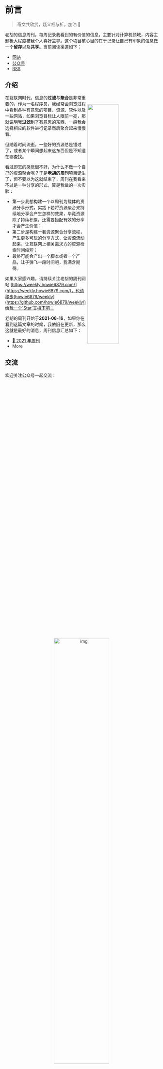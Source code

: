 # 前言

> 奇文共欣赏，疑义相与析。加油 🎉

老胡的信息周刊，每周记录我看到的有价值的信息，主要针对计算机领域，内容主题极大程度被我个人喜好主导。这个项目核心目的在于记录让自己有印象的信息做一个**留存**以及**共享**。当前阅读渠道如下：

- [网站](https://weekly.howie6879.com/)
- [公众号](https://img.turingark.com/uPic/qrcode_for_gh_3f02ace79dfb_258.jpg)
- [RSS](https://weekly.howie6879.com/feed_rss_created.xml)

## 介绍 <img src="https://cdn.jsdelivr.net/gh/howie6879/oss/uPic/weekly.png" width=45% align=right hspace="5" vspace="5" style="margin-top:80px"/>

在互联网时代，信息的**过滤**与**聚合**是非常重要的，作为一名程序员，我经常会浏览过程中看到各种有意思的项目、资源、软件以及一些网站，如果浏览目标让人眼前一亮，那就说明我**过滤**到了有意思的东西，一般我会选择相应的软件进行记录然后聚合起来慢慢看。

但随着时间流逝，一些好的资源总是错过了，或者某个瞬间想起来这东西但是不知道在哪查找。

看过即忘的感觉很不好，为什么不做一个自己的资源聚合呢？于是**老胡的周刊**项目诞生了，但不要以为这就结束了，周刊在我看来不过是一种分享的形式，算是我做的一次实验：

- 第一步我想构建一个以周刊为载体的资源分享形式，实践下若将资源聚合来持续地分享会产生怎样的效果，毕竟资源除了持续积累，还需要搭配有效的分享才会产生价值；
- 第二步是构建一套资源聚合分享流程，产生更多可玩的分享方式，让资源流动起来，让互联网上相关需求方的资源检索时间缩短；
- 最终可能会产出一个脚本或者一个产品，让子弹飞一段时间吧，我满含期待。

如果大家感兴趣，请持续关注老胡的周刊网站 [https://weekly.howie6879.com/](https://weekly.howie6879.com/)，也请移步[howie6879/weekly](https://github.com/howie6879/weekly/)给我一个`Star`支持下吧：

老胡的周刊开始于**2021-08-16**，如果你在看到这篇文章的时候，我依旧在更新，那么这就是最好的消息，周刊信息汇总如下：

- [👀 2021 年周刊](https://weekly.howie6879.com/2021/08-16~08-20.%E6%88%91%E7%9A%84%E5%91%A8%E5%88%8A%EF%BC%88%E7%AC%AC001%E6%9C%9F%EF%BC%89.html)
- More

## 交流

欢迎关注公众号一起交流：

<div align=center><img src="https://raw.githubusercontent.com/howie6879/oss/master/images/wechat_howie.png"  width="60%" alt="img" /></div

如果你有不错的资源希望分享给我，欢迎以[Issue自荐](https://github.com/howie6879/weekly/issues/1)形式和我沟通。

# 08-16~08-20.老胡的周刊（第001期）

> [老胡的信息周刊](https://weekly.howie6879.com/)，记录这周我看到的有价值的信息，主要针对计算机领域，内容主题极大程度被我个人喜好主导。这个项目核心目的在于记录让自己有印象的信息做一个**留存**以及**共享**。

## 🎯 项目

### [image-to-latex](https://github.com/kingyiusuen/image-to-latex)

可以将数学公式截图然后自动解析成`LaTex`输出，于我个人而言非常有用。

类似的项目还有[LaTeX-OCR](https://github.com/lukas-blecher/LaTeX-OCR)，直接基于`PyQT`提供`GUI`。

![1VsyuQ](https://img.turingark.com/uPic/1VsyuQ.gif)

### [Realtime-Voice-Clone-Chinese](https://github.com/babysor/Realtime-Voice-Clone-Chinese)

AI拟声: 克隆您的声音并生成任意语音内容。

### [DataEase](https://github.com/dataease/dataease)

DataEase 是开源的数据可视化分析工具，帮助用户快速分析数据并洞察业务趋势，从而实现业务的改进与优化；且支持丰富的数据源连接，能够通过拖拉拽方式快速制作图表，并可以方便的与他人分享。

### [DF-Handling-With-Python](https://github.com/prajwollamichhane11/PDF-Handling-With-Python)

最近刚开源的一款PDF编辑工具[基于Python]（这种类型的库比较少见），你可以对PDF：

- 提取文本
- 提取图片
- 提取表格
- 提取链接
- 对PDF进行相关编辑操作

## 🤖 软件

### [Joplin](https://github.com/laurent22/joplin)

我推崇的一个跨平台笔记软件，更新迭代快速，插件生态也还不错，各大平台都有支持，对于数据存储，你可以：

- 自建服务端
- 第三方如坚果云等
- 也可以基于云商，如腾讯云的`COS`

> 这篇文章也是使用Joplin写的

### [Wechatsync](https://github.com/wechatsync/Wechatsync)

一键同步文章到多个内容平台，支持今日头条、WordPress、知乎、简书、掘金、CSDN、typecho各大平台，一次发布，多平台同步发布，解放个人生产力。

### [DrakeTyporaTheme](https://github.com/liangjingkanji/DrakeTyporaTheme)

提供多种精美的`Typora`主题，效果都还不错，喜欢`Typora`的朋友可以试用：

![7kvkAI](https://img.turingark.com/uPic/7kvkAI.jpg)

## 👀 资料

### [Kubernetes 加固手册](https://github.com/rootsongjc/kubernetes-hardening-guidance)

Kubernetes Hardening Guidance（查看英文原版 PDF） 是由美国国家安全局（NSA）于 2021 年 8 月发布的，其中文版《Kubernetes 加固指南》由 Jimmy Song 翻译。

### [IoT-Technical-Guide](https://github.com/IoT-Technology/IOT-Technical-Guide)

从零搭建高性能物联网平台及物联网解决方案和Thingsboard源码分析。

### [AI_Tutorial](https://github.com/cbamls/AI_Tutorial)

精华机器学习，NLP，图像识别， 深度学习等人工智能领域学习资料，搜索，推荐，广告系统架构及算法技术资料整理。

### [algorithm-note](https://github.com/Dairongpeng/algorithm-note)

左神算法课笔记记录，作者增加了总结性的内容；可以让人随时查阅，基于`java`。

### [Introduction-to-Golang](https://github.com/0voice/Introduction-to-Golang)

golang资料补给包（满血战斗），包含文章，书籍，作者论文，理论分析，开源框架，云原生，大佬视频，大厂实战分享ppt。

## 🕸 网站

### [阿里藏经阁](https://developer.aliyun.com/ebook?spm=a2c6h.14210656.J_6722153750.1&share_source=wechat)

来自阿里体系的各种技术资料，全部免费，个人非常推荐。

![aliyun_dev](https://img.turingark.com/uPic/5s2dAQ.png)

### [Ben Eater](https://eater.net/)

博主是个极客，网站里面放了各种教程，比如第一个就是教你怎么用面包板搭建一个八位的`CPU`。

![Xnip2021-08-20_11-59-19](https://img.turingark.com/uPic/Xnip2021-08-20_11-59-19.jpg)

### [IconPark](https://iconpark.oceanengine.com/home)

字节开源的一款图标库。

### [w2solo](https://w2solo.com/)

独立开发者社区，网站上很多独立开发者分享自己的心路历程和一些想法&产品。

## ✍️ 说明

周刊相关信息：

- Github 地址：[howie6879/weekly/](https://github.com/howie6879/weekly/)，觉得不错麻烦给我一个**Star**，谢谢 ❤️
- 浏览地址：[weekly.howie6879.com](https://weekly.howie6879.com) | [今日推荐](https://weekly.howie6879.com/recommend/index.html)|[MacOS 软件推荐](https://weekly.howie6879.com/soft/mac.html)

🙌如果你阅读到这里，说明我们对信息的认可区域是有一定交集的，可以说我们是**同道中人**，所以如果你有自认为不错的信息获取渠道，欢迎**留言**或者**私聊**我，谢谢。

# 08-23~08-27.老胡的周刊（第002期）

> [老胡的信息周刊](https://weekly.howie6879.com/)，记录这周我看到的有价值的信息，主要针对计算机领域，内容主题极大程度被我个人喜好主导。这个项目核心目的在于记录让自己有印象的信息做一个**留存**以及**共享**。

## 🎯 项目

> 本周主要是Awesome系列

### [awesome-productivity-cn](https://github.com/eastlakeside/awesome-productivity-cn)

这是一份开放的由中文社区共建的绝妙系列精选资源清单，专注于提升个人生产力的知识方法和工具。此项目从书籍、网站、工具、笔记、任务管理等角度推荐怎么提升个人生产力。

### [ALL-about-RSS](https://github.com/AboutRSS/ALL-about-RSS#-feed-resourcesprovidersrecommendations)

如果你还在使用`RSS`，可以看看这个非常全面的`RSS`开源资料清单，其涵盖：

- 教程
- 软件
- 工具&服务
- 社区
- ......

你过你有空余的服务器，可以考虑搭建[Awesome-TTRSS](https://github.com/HenryQW/Awesome-TTRSS/blob/main/docker-compose.yml)作为你的`WEB`端`RSS`阅读器，然后用[RSSHub](https://docs.rsshub.app/)解决订阅源的问题：

- [TTRSS](https://tt-rss.org/)：可自己架设的RSS聚合阅读工具
- RSSHub 是一个开源、简单易用、易于扩展的 RSS 生成器，可以给任何奇奇怪怪的内容生成 RSS 订阅源

![JhAbRv](https://img.turingark.com/uPic/JhAbRv.jpg)

### [awesome-wechat-weapp](https://github.com/justjavac/awesome-wechat-weapp)

最近在开发一款微信小程序，第一次上手，发现还是很有意思的。这个项目收集了小程序开发的方方面面，如：工具、插件、组件、Demo等。

基本上只要找一个开源的小程序，找一个示例跟着写，哪怕你没基础，也能很快开发一款自己的小程序出来，推荐。

### [Awesome Mac](https://github.com/jaywcjlove/awesome-mac/blob/master/README-zh.md)

我日常开发环境以`Mac`为主，这个项目从开发者角度出发，收集了各方各面的软件，上来看看，可能一些收费的软件在这里能找到开源的解决方案。

## 🤖 软件

### [AidLearning-FrameWork](https://github.com/aidlearning/AidLearning-FrameWork)

这是一款开源的安卓端软件，其核心功能就是**将你的手机打造成Linux**，经过两年的发展，目前这款`app`已经做到开箱即用，支持如下功能：

- SSH连接操作
- Jupyter支持
- Code Server（Web版VS Code） 支持
- 文件管理支持
- 自带Python：写点常用脚本不在话下
- 上手深度学习
- 等等

这项目还是挺有意思，大家可以挖掘一下，把手机的性能榨干，在电脑上可以通过网页操作：

![PCypgC01](https://img.turingark.com/uPic/PCypgC01.png)

### [gushi_namer](https://github.com/holynova/gushi_namer)

古诗文起名: 利用诗经、楚辞等给小朋友起名字。推荐给即将当父母的朋友，我当时给我家宝宝取名字真是绞尽脑汁，一看到这项目就必须支持了哈哈。

![Z8BAP0](https://img.turingark.com/uPic/Z8BAP0.png)

从结果看，名字的生成方式可以考虑引入机器学习，可能效果会更好

## 👀 资料

### [MLOps-Basics](https://github.com/graviraja/MLOps-Basics)

这个项目对于机器学习领域的工程师来说算是比较全面的最佳实践，作者通过10篇[博文](hhttps://www.ravirajag.dev/)，详细介绍了数据获取、分析、建模、上线、监控一整条链路，非常值得借鉴。

我之前就在团队调研过一站式机器学习云开发平台，可以再考虑加上`Ops`相关组件，这对团队的开发效率提升是非常大的。

### [influential-cs-books](https://github.com/cs-books/influential-cs-books)

该项目整理了计算机领域最具有影响力的编程&计算机科学书籍，书单的来源是`stackoverflow`上一个名为[What is the single most influential book every programmer should read?](https://stackoverflow.com/questions/1711/what-is-the-single-most-influential-book-every-programmer-should-read) 的回答。


## 🕸 网站

### [unDraw](https://undraw.co/illustrations)

你可以在这个网站根据需求搜索目标插图，然后自行配色，最终形成自己的插图。关键点是免费下载、开放版权。

如果你写文章或者PPT需要插图，这是个好去处，这篇推送的首图就是用这个网站生成的。

![uz5BVL](https://img.turingark.com/uPic/uz5BVL.png)

### [Connected Papers](https://www.connectedpapers.com/)

`Connected Papers`是一个旨在帮助科研工作者搜索文献的全新工具，除了搜索目标论文外，它还可以在线进行分析文献的引文信息并以图网络的形式展现出来：

![Xnip2021-08-26_21-10-49](https://img.turingark.com/uPic/Xnip2021-08-26_21-10-49.jpg)
是不是很清晰，详细列出了从该论文引用的起始时间到结束时间线的论文。

## ✍️ 说明

周刊相关信息：

- Github 地址：[howie6879/weekly/](https://github.com/howie6879/weekly/)，觉得不错麻烦给我一个**Star**，谢谢 ❤️
- 浏览地址：[weekly.howie6879.com](https://weekly.howie6879.com) | [今日推荐](https://weekly.howie6879.com/recommend/index.html)|[MacOS 软件推荐](https://weekly.howie6879.com/soft/mac.html)

🙌如果你阅读到这里，说明我们对信息的认可区域是有一定交集的，可以说我们是**同道中人**，所以如果你有自认为不错的信息获取渠道，欢迎**留言**或者**私聊**我，谢谢。

# 08-30~09-03.老胡的周刊（第003期）

> [老胡的信息周刊](https://weekly.howie6879.com/)，记录这周我看到的有价值的信息，主要针对计算机领域，内容主题极大程度被我个人喜好主导。这个项目核心目的在于记录让自己有印象的信息做一个**留存**以及**共享**。

## 🎯 项目

### [whoogle-search](https://github.com/benbusby/whoogle-search)

这个项目是这周我看到项目中最喜欢的，它是一个元搜索引擎，简单来说**元搜索引擎**就是汇总第三方搜索引擎结果的一个搜索引擎（这里主要使用的是谷歌），它具有以下特点：

- 自部署
- 去广告
- 去追踪
- 自定义

如果你有自己的服务器，可以尝试一下，我自己用了几天，非常喜欢上面的特性，感觉特别棒，已经升级成我的默认搜索引擎了：

![Whoogle](https://img.turingark.com/uPic/mUGf6O.png)

### [bigdata_analyse](https://github.com/TurboWay/bigdata_analyse)

作者提供了全面的大数据实践教程，每个项目都包含一个友好的说明文档，用来阐述和展示整个开发流程，同时也会提供相关的数据集，以供下载练习。

项目列表如下：

![bigdata_analyse](https://img.turingark.com/uPic/klC8AA.png)

## 🤖 软件

### [Vieb](https://vieb.dev/)

开源免费的全平台（PC）`Vim`风格电子浏览器：

![Vieb](https://img.turingark.com/uPic/BqyWaK.png)

## 👀 资料

### [Getting-Things-Done-with-Pytorch](https://github.com/curiousily/Getting-Things-Done-with-Pytorch)

基于`Jupyter`的`PyTorch`教程，主要是使用机器学习&深度学习解决实际问题，包含如下方向：

- NLP
- CV
- Time Series

目录概览：

![Pytorch](https://img.turingark.com/uPic/kSUA40.png)

## 🕸 网站

### [Qwerty Learner](https://qwerty.kaiyi.cool/gallery)

这也是一个开源项目，作者将英语单词的记忆与英语键盘输入的肌肉记忆的锻炼相结合，可以在背诵单词的同时巩固肌肉记忆。

网站提供了常用的 CET-4 、CET-6 、GMAT 、GRE 、IELTS 、SAT 、TOEFL 、考研英语、专业四级英语、专业八级英语，也有程序员常见英语单词以及多种编程语言 API 等词库。 

目前有两种方式使用这个项目：

- 网站：推荐
- VS Code插件

![Qwerty](https://img.turingark.com/uPic/tHD4ez.png)

## ✍️ 说明

周刊相关信息：

- Github 地址：[howie6879/weekly/](https://github.com/howie6879/weekly/)，觉得不错麻烦给我一个**Star**，谢谢 ❤️
- 浏览地址：[weekly.howie6879.com](https://weekly.howie6879.com) | [今日推荐](https://weekly.howie6879.com/recommend/index.html)|[MacOS 软件推荐](https://weekly.howie6879.com/soft/mac.html)

🙌如果你阅读到这里，说明我们对信息的认可区域是有一定交集的，可以说我们是**同道中人**，所以如果你有自认为不错的信息获取渠道，欢迎**留言**或者**私聊**我，谢谢。

# 09-06~09-10.老胡的周刊（第004期）

> [老胡的信息周刊](https://weekly.howie6879.com/)，记录这周我看到的有价值的信息，主要针对计算机领域，内容主题极大程度被我个人喜好主导。这个项目核心目的在于记录让自己有印象的信息做一个**留存**以及**共享**。

## 🎯 项目

### [aliyundrive-webdav](https://github.com/messense/aliyundrive-webdav)

阿里云盘 WebDAV 服务，主要使用场景为配合支持 WebDAV 协议的客户端 App 如 Infuse 等实现在电视上直接观看云盘视频内容。

如果你的阿里云盘不少视频，每次播放没必要下载下来，用这个构建一个基于阿里云盘的 WebDAV 服务，然后就可以通过 WebDAV 协议在相关视频软件上播放，我这里就利用 Infuse 连接上了，可以直接看阿里云的相关视频：

![Infuse](https://img.turingark.com/uPic/Fbred5.png)

### [500lines](https://github.com/aosabook/500lines)

如果工作中用`Python`比较多的朋友，应该会听过[500lines](https://github.com/aosabook/500lines)项目，它是**aosabook**项目（下面网站部分有介绍）的第四本书。

这个项目由 18 个独立的章节组成，每个章节都是由该领域的大牛完成，每个章节都试图用 500 行或者更少的代码，让大家了解一个功能或需求的简单实现，比如有：

- 持续集成系统
- 分布式系统
- 异步爬虫
- 等等

如果想阅读中文，见[500LineorLess_CN](https://github.com/HT524/500LineorLess_CN)项目，但是还没有完全翻译完毕。

## 🤖 软件

### [中文 DOS 游戏](https://github.com/rwv/chinese-dos-games)

中文 DOS 游戏合集，目前共有 1898 款游戏，用户可以直接在作者提供的[网页](https://dos.zczc.cz/)上玩这些游戏，想找点小时候玩游戏感觉的话，可以试试看：

![DOS](https://img.turingark.com/uPic/DOS.png)

## 👀 资料

### [阮一峰-clang-tutorial](https://github.com/wangdoc/clang-tutorial)

阮一峰老师的技术文写得浅显易懂，这周他完成了c语言教程，有兴趣的看看：

![c](https://img.turingark.com/uPic/4uYTRJ.png)

### [The Machine & Deep Learning Compendium](https://book.mlcompendium.com/full-stack-and-ops#kubernetes)

作者花四年时间整理的文集《The Machine & Deep Learning Compendium》。主要内容是机器学习&深度学习纲要，共500个主题，覆盖机器学习算法、统计、特征选择、工程技术、深度学习、NLP、时间序列等分类。

![ML](https://img.turingark.com/uPic/R26HG2.png)



## 🕸 网站

### [aosabook](http://aosabook.org/en/index.html)

网站全名👉`Architecture of Open Source Applications`，当前已经诞生了四本优秀的书籍，章节内容汇集了当今优秀开源软件的架构，如：

- ZeroMQ
- Chrome
- Nginx
- 等等

上面**项目**栏目介绍的`500lines`项目就是`aosabook`系列第四本书的源码。

### [网道](https://wangdoc.com/)

前面资料部分有介绍阮一峰老师的c语言教程，其实那个教程属于这个网道项目的一部分，这个项目的目标是，提供高质量的、拥有自主版权的、可以自由使用的中文软件文档。

目前提供了不少教程，对于初学者是非常友好的：

![网道](https://img.turingark.com/uPic/PP2xqR.png)


### [tReader](https://tiansh.github.io/reader/#!/read/1)

如果你喜欢用txt看一些小说，其实没必要非要用软件，这是一个在线网站，PC和手机端都可以使用：

![tReader](https://img.turingark.com/uPic/PMMlRM.jpg)
基本功能如下：

- 手机端适配，阅读效果优秀
- 点左上角的添加按钮可以添加文件
- 文件可以从本机、iCloud 或者 OneDrive、MEGA 之类的地方选择
- 如果文件打开乱码，请考虑使用 UTF-8 保存文件
- 文件列表，左滑、右键或按Delete可以显示删除按钮
- 书签
- 搜索
- 目录等

## ✍️ 说明

周刊相关信息：

- Github 地址：[howie6879/weekly/](https://github.com/howie6879/weekly/)，觉得不错麻烦给我一个**Star**，谢谢 ❤️
- 浏览地址：[weekly.howie6879.com](https://weekly.howie6879.com) | [今日推荐](https://weekly.howie6879.com/recommend/index.html)|[MacOS 软件推荐](https://weekly.howie6879.com/soft/mac.html)

🙌如果你阅读到这里，说明我们对信息的认可区域是有一定交集的，可以说我们是**同道中人**，所以如果你有自认为不错的信息获取渠道，欢迎**留言**或者**私聊**我，谢谢。

# 09-12~09-17.老胡的周刊（第005期）

> [老胡的信息周刊](https://weekly.howie6879.com/)，记录这周我看到的有价值的信息，主要针对计算机领域，内容主题极大程度被我个人喜好主导。这个项目核心目的在于记录让自己有印象的信息做一个**留存**以及**共享**。

## 🎯 项目

### [filebrowser](https://github.com/filebrowser/filebrowser)

这是一个web文件管理项目，它可以用来上传、删除、分享、预览、重命名和编辑文件，支持多用户。

除了直接自己在服务部署作为私人网盘用，现在很多开源平台中文件管理这块都直接引入`filebrowser`作为中间件使用。

![filebrowser](https://img.turingark.com/uPic/50716739-ebd26700-107a-11e9-9817-14230c53efd2.gif)

### [jina](https://github.com/jina-ai/jina)

![jina](https://img.turingark.com/uPic/9MHbAU.png)

云原生神经搜索框架，可以为任何数据格式构建相应的搜索引擎，例如文本、图像、视频、音频。

相比Elasticsearch主要针对文本搜索，Jina目标是找到在多模态时代下的搜索范式和最佳实践。

### [weiboSpider](https://github.com/dataabc/weiboSpider)

新浪微博爬虫，用python爬取新浪微博数据，基本上用户关注的信息都能爬取，项目持续维护中。


## 🤖 软件

### [scrcpy](https://github.com/Genymobile/scrcpy)

在`GNU/Linux, Windows 和 macOS`上显示并控制通过 USB (或 TCP/IP) 连接的安卓设备，不需要任何 root 权限。

它专注于：

- 轻量 (原生，仅显示设备屏幕)
- 性能 (30~60fps)
- 质量 (分辨率可达 1920×1080 或更高)
- 低延迟 (35~70ms)
- 快速启动 (最快 1 秒内即可显示第一帧)
- 无侵入性 (不会在设备上遗留任何程序)


## 👀 资料

### [design-patterns-for-humans-cn](https://github.com/guanguans/design-patterns-for-humans-cn)

一份超全的设计模式指南，共包含 23 种设计模式的讲解，是开源项目[design-patterns-for-humans](https://github.com/kamranahmedse/design-patterns-for-humans)的中文版。

### [programming-math-science](https://github.com/bobeff/programming-math-science) 

国外一位开发者近期在 GitHub 上开源的资料仓库：《编程、数学、科学》，里面收录了编程、数学、科学领域相关的工具、书籍、网站等内容，涵盖算法、命令行工具、数据库、设计模式、GUI 编程、操作系统、文本编辑器等分支。

### [ML-For-Beginners](https://github.com/microsoft/ML-For-Beginners)

微软设计的机器学习课程，完全面向新手：

- 时间：12周
- 课程：25课
- 实验：50个


## 🕸 网站

### [阿里云知行动手实验室](https://start.aliyun.com/)

这个网站解决了学习过程中环境搭建的痛点，特别是在云原生这块，搭建还是挺麻烦的，阿里云知行动手实验室完美地解决了这个问题。

网站集文档、terminal、编辑器三个窗口为一体，动动鼠标在浏览器中学习最新云原生开源技术。

我选了一个`k8s`教程尝试了下，嗯，挺香的：

![start-ali](https://img.turingark.com/uPic/LIfQqw.png)

### [一证通查](https://getsimnum.caict.ac.cn/#/)

自己名下有几张电话卡？到底有没有被别人冒用？工业和信息化部9月14日正式开通全国移动电话卡“一证通查”便民服务，用户凭居民身份证就可可查询个人名下登记电话卡数量。

![phone_query](https://img.turingark.com/uPic/phone_query.png)

## ✍️ 说明

周刊相关信息：

- Github 地址：[howie6879/weekly/](https://github.com/howie6879/weekly/)，觉得不错麻烦给我一个**Star**，谢谢 ❤️
- 浏览地址：[weekly.howie6879.com](https://weekly.howie6879.com) | [今日推荐](https://weekly.howie6879.com/recommend/index.html)|[MacOS 软件推荐](https://weekly.howie6879.com/soft/mac.html)

🙌如果你阅读到这里，说明我们对信息的认可区域是有一定交集的，可以说我们是**同道中人**，所以如果你有自认为不错的信息获取渠道，欢迎**留言**或者**私聊**我，谢谢。

# 09-19~09-24.老胡的周刊（第006期）

> [老胡的信息周刊](https://weekly.howie6879.com/)，记录这周我看到的有价值的信息，主要针对计算机领域，内容主题极大程度被我个人喜好主导。这个项目核心目的在于记录让自己有印象的信息做一个**留存**以及**共享**。

## 🎯 项目

### [Feeddd](https://github.com/feeddd/feeds)

![Feeddd](https://img.turingark.com/uPic/5a9np8.jpg)

一个新的免费的公众号 RSS，之前也介绍过一个公众号RSS，不过因为大家都知道的原因没有活下来，但这个东西是春风吹又生的东西，所以最近Feeddd诞生了，大家就且用且珍惜吧。

### [wechat-export](https://github.com/luin/wechat-export)

将微信聊天记录导出为HTML文件：

![wechat-export](https://img.turingark.com/uPic/eIhKUP.jpg)

## 🤖 软件

### [哔哩](https://github.com/Richasy/Bili.Uwp)

一款 `哔哩哔哩`的第三方应用，使用 UWP 框架开发，是原生的 Windows 应用，支持 Windows 10/11 系统。主打设计和易用性，广受用户好评。

![bili](https://img.turingark.com/uPic/lnDWzU.jpg)

### [全是漫画](https://github.com/hongchacha/cartoon)

全是漫画App，是替代网页浏览器，专门阅读漫画的工具，无需注册完全免费，基本上覆盖了所有的漫画网站。

![comic](https://img.turingark.com/uPic/FXXmY5.jpg)

## 👀 资料

### [secguide](https://github.com/Tencent/secguide)

面向开发人员梳理的代码安全指南，规范索引如下：

- C/C++安全指南
- JavaScript安全指南
- Node安全指南
- Go安全指南
- Java安全指南
- Python安全指南

### [papers-we-love](https://github.com/papers-we-love/papers-we-love)

项目收集了计算机科学领域值得一读的论文：

![papers-we-love](https://img.turingark.com/uPic/FiYqA1.png)

还有一个开发者列出了他喜欢的论文，具体见：[my-favorite-papers](https://ordep.dev/posts/my-favorite-papers)，其中包括了LSM Tree， Kafka， Zookeeper，数字签名，等一些很经典的分布式领域的论文。

### [react-illustration-series](https://github.com/7kms/react-illustration-series)

图解react->基于react@17.0.2源码, 用大量配图的方式, 致力于将react原理表述清楚。

## 🕸 网站

### [latexlive](https://www.latexlive.com/)

免费的latex公式图片识别网站，没有限制、无广告、免费，有图片公式识别需求的朋友可以使用试试：

![latexlive](https://img.turingark.com/uPic/Xnip2021-09-24_14-06-11.jpg)

## ✍️ 说明

周刊相关信息：

- Github 地址：[howie6879/weekly/](https://github.com/howie6879/weekly/)，觉得不错麻烦给我一个**Star**，谢谢 ❤️
- 浏览地址：[weekly.howie6879.com](https://weekly.howie6879.com) | [今日推荐](https://weekly.howie6879.com/recommend/index.html)|[MacOS 软件推荐](https://weekly.howie6879.com/soft/mac.html)

🙌如果你阅读到这里，说明我们对信息的认可区域是有一定交集的，可以说我们是**同道中人**，所以如果你有自认为不错的信息获取渠道，欢迎**留言**或者**私聊**我，谢谢。


# 09-27~10-03.老胡的周刊（第007期）

> [老胡的信息周刊](https://weekly.howie6879.com/)，记录这周我看到的有价值的信息，主要针对计算机领域，内容主题极大程度被我个人喜好主导。这个项目核心目的在于记录让自己有印象的信息做一个**留存**以及**共享**。

## 🎯 项目

### [notion-avatar](https://github.com/Mayandev/notion-avatar)

如果你使用`Notion`，应该对其自动生成的头像印象深刻，这个项目就是可自定义生成`Notion`风格的头像，特别赞：

![notion-avatar](https://img.turingark.com/uPic/OrjQK2.jpg)

### [btop](https://github.com/aristocratos/btop)

一款界面酷炫的资源管理器，不过我用htop就够够的了。

![btop](https://img.turingark.com/uPic/3eoG1g.jpg)

## 🤖 软件

### [xplorer](https://github.com/kimlimjustin/xplorer)

支持用户自定义、开源的现代化文件浏览器，作者`kimlim`还是一名高中生，相关特性如下：

- 跨平台：支持 Windows、Linux、macOS 等主流桌面系统
- 现代化且易用
- 多种格式文件预览，音频也可以
- ...

![xplorer](https://img.turingark.com/uPic/iLpUeJ.jpg)

在老胡的周刊（第005期）中介绍的 [filebrowser](https://github.com/filebrowser/filebrowser) 提供了网页端的文件管理方式，可以结合使用场景进行选择。

### [Xournal++](https://github.com/xournalpp/xournalpp)

`Xournal++`是一款支持PDF注释的开源手写笔记软件，同样具有跨平台属性，功能挺多，有数位板的可以体验一下。

![Xournal++](https://img.turingark.com/uPic/2DWaXR.jpg)

## 👀 资料

### [Reflection_Summary](https://github.com/sladesha/Reflection_Summary)

算法理论基础知识应知应会，里面涵盖了数学、数据预处理、机器学习、深度学习、自然语言处理等多个技术领域的面试知识，知识点覆盖全面，如下图：

![Reflection Summary](https://img.turingark.com/uPic/WpauDu.png)

## 🕸 网站

### [必应壁纸](https://bing.ioliu.cn/)

收集并展示每日必应壁纸，如果对必应官网的壁纸感兴趣，可以看看这个网站：

![bing](https://img.turingark.com/uPic/bing.jpg)

## ✍️ 说明

周刊相关信息：

- Github 地址：[howie6879/weekly/](https://github.com/howie6879/weekly/)，觉得不错麻烦给我一个**Star**，谢谢 ❤️
- 浏览地址：[weekly.howie6879.com](https://weekly.howie6879.com) | [今日推荐](https://weekly.howie6879.com/recommend/index.html)|[MacOS 软件推荐](https://weekly.howie6879.com/soft/mac.html)

🙌如果你阅读到这里，说明我们对信息的认可区域是有一定交集的，可以说我们是**同道中人**，所以如果你有自认为不错的信息获取渠道，欢迎**留言**或者**私聊**我，谢谢。

# 10-04~10-10.老胡的周刊（第008期）

> [老胡的信息周刊](https://weekly.howie6879.com/)，记录这周我看到的有价值的信息，主要针对计算机领域，内容主题极大程度被我个人喜好主导。这个项目核心目的在于记录让自己有印象的信息做一个**留存**以及**共享**。

## 🎯 项目

### [nativefier](https://github.com/nativefier/nativefier)

这是一个开源的命令行工具，可以将任何`Web`网页打包成桌面应用，支持`macOS 10.9+ / Windows / Linux`：

![nativefier_walkthrough](https://img.turingark.com/uPic/nativefier_walkthrough.gif)

## 🤖 软件

### [YesPlayMusic](https://github.com/qier222/YesPlayMusic)

这是一款免费开源的高颜值的第三方网易云播放器，支持`Windows / macOS / Linux`，我个人已经使用差不多两周了，感觉非常棒，还特地写了篇文章 **全平台第三方网易云播放器，把变灰歌曲点亮！** 来宣传，强烈推荐各位使用。

`YesPlayMusic`的特性很丰富，其中最吸引我有以下两个特性：

- **点亮变灰歌曲**：这个特性之前有个UnblockNeteaseMusic<sup>\[3\]</sup>项目专门用来**解锁网易云音乐客户端变灰歌曲**，但是遗憾的是目前已经失效。
  
- **解放VIP限制**：可以直接播放VIP歌曲，不过这个对我还好，毕竟我是买了会员的男人🤗
  

![neteasy](https://img.turingark.com/uPic/neteasy.png)

## 👀 资料

### [穷佐罗的Linux书](https://zorrozou.github.io/)

穷佐罗的Linux书，挺不错的一份`Linux`教程。

![zorrozou](https://img.turingark.com/uPic/zorrozou.jpg)

### [30-Days-Of-React](https://github.com/Asabeneh/30-Days-Of-React)

30天学习`React`，一份免费的开源教程，在`Github`快上万`Star`了，有兴趣的可以试试：

![30-Days-Of-React](https://img.turingark.com/uPic/GeYfjR.jpg)

## 🕸 网站

### [futurecoder](https://futurecoder.io/course/#ide)

一个开源免费的在线`Python`学习网站，也可以在线执行脚本，颜值也非常高。

![futurecoder](https://img.turingark.com/uPic/futurecoder.jpg)

### [http.cat](https://http.cat)

如果所有的HTTP状态码对应一只猫，那会是怎样的情况，这个网站做的就是这样一件事，看得还是挺减压的。

![http_cat](https://img.turingark.com/uPic/http_cat.jpg)

## ✍️ 说明

周刊相关信息：

- Github 地址：[howie6879/weekly/](https://github.com/howie6879/weekly/)，觉得不错麻烦给我一个**Star**，谢谢 ❤️
- 浏览地址：[weekly.howie6879.com](https://weekly.howie6879.com) | [今日推荐](https://weekly.howie6879.com/recommend/index.html)|[MacOS 软件推荐](https://weekly.howie6879.com/soft/mac.html)

🙌如果你阅读到这里，说明我们对信息的认可区域是有一定交集的，可以说我们是**同道中人**，所以如果你有自认为不错的信息获取渠道，欢迎**留言**或者**私聊**我，谢谢。

# 10-11~10-17.老胡的周刊（第009期）

> [老胡的信息周刊](https://weekly.howie6879.com/)，记录这周我看到的有价值的信息，主要针对计算机领域，内容主题极大程度被我个人喜好主导。这个项目核心目的在于记录让自己有印象的信息做一个**留存**以及**共享**。

## 🎯 项目

### [uptime-kuma](https://github.com/louislam/uptime-kuma)

一个开源可自建的网站监控工具，用于监控网站的运行状态：

![uptime-kuma](https://img.turingark.com/uPic/vTUcC7.jpg)

### [hoppscotch](https://github.com/hoppscotch/hoppscotch)

`Hoppscotch`对标的是`Postman`，相信涉及到后端接口这块大家都对`Postman`非常熟悉，但`Postman`自从收费后，评价就慢慢开始不行了，而且软件也越来越重，我本人也是同感，不然我也没有动机找到`hoppscotch`来替换。

有恶龙就有勇士，有位印度裔小哥`Liyas Thomas`坐不住了，对`Postman`非常不爽，于是他自己开发了`Postwoman`，看这个名字也知道是干嘛的，后面改名为`Hoppscotch`。

开源的魅力就在这里，永远有人做出让大家欢呼的贡献，所以`Hoppscotch`在社区获得非常高的认可度（目前已经30K Star+），其提供了非常丰富的特性，部署也很方便，有兴趣的可以尝试使用看看：

![hoppscotch](https://img.turingark.com/uPic/sPde7J.png)

### [notion-zh_CN](https://github.com/Reamd7/notion-zh_CN)

让`Notion`中文化，从网页端、Win、Mac三端角度介绍了如何进行汉化。

### [Real-ESRGAN](https://www.appinn.com/real-esrgan/)

`Real-ESRGA`目标是做一款针对照片、动画图片的分辨率放大工具，其内置了一个预训练模型，可以提升 4 倍分辨率，具体效果大家可以看看下面的截图：

![Real-ESRGAN](https://img.turingark.com/uPic/DBST14.jpg)

## 🤖 软件

### [legado](https://github.com/gedoor/legado)

阅读是一款可以自定义来源阅读网络内容的工具，为广大网络文学爱好者提供一种方便、快捷舒适的试读体验。

简单说就是一款开源免费的阅读工具，可以看小说、漫画甚至视频：

![legado](https://img.turingark.com/uPic/jSEBJ9.png)

### [SmsForwarder](https://github.com/pppscn/SmsForwarder)

短信转发器——监控Android手机短信并根据指定规则转发到其他手机：钉钉机器人、企业微信群机器人、飞书机器人、企业微信应用消息、邮箱、bark、webhook、Telegram机器人、Server酱、手机短信等。

![SmsForwarder](https://img.turingark.com/uPic/v6owv0.jpg)
如果有小号手机，又需要接收短信，这软件倒是挺不错的，关键是开源免费，功能挺多的。


## 👀 资料

### [ascoders/weekly](https://github.com/ascoders/weekly)

前端精读周刊，帮你理解最前沿、实用的技术。在老胡的周刊里面推荐周刊👏哈哈，其中内容涉及：

- 前沿技术
- 设计模式
- 编译原理
- 源码解读
- 商业思考
- 算法

非常全面，前端从事人员可以看看。

### [miaosha](https://github.com/qiurunze123/miaosha)

高并发大流量如何进行秒杀架构设计？作者对这部分内容做了一个系统的整理，并写了一套系统：

![miaosha](https://img.turingark.com/uPic/WXcZTY.jpg)


## 🕸 网站

### [Python Tutor](https://pythontutor.com/?)

这个网站可以将Python代码执行并可视化展示，目前共支持`Python、Java、C、C++、JavaScript、Ruby `等编程语言，新手教学、教程编写可以引用可视化结果来方便理解：

![Python Tutor](https://img.turingark.com/uPic/hIdiXA.png)

## ✍️ 说明

周刊相关信息：

- Github 地址：[howie6879/weekly/](https://github.com/howie6879/weekly/)，觉得不错麻烦给我一个**Star**，谢谢 ❤️
- 浏览地址：[weekly.howie6879.com](https://weekly.howie6879.com) | [今日推荐](https://weekly.howie6879.com/recommend/index.html)|[MacOS 软件推荐](https://weekly.howie6879.com/soft/mac.html)

🙌如果你阅读到这里，说明我们对信息的认可区域是有一定交集的，可以说我们是**同道中人**，所以如果你有自认为不错的信息获取渠道，欢迎**留言**或者**私聊**我，谢谢。

# 10-18~10-24.老胡的周刊（第010期）

> [老胡的信息周刊](https://weekly.howie6879.com/)，记录这周我看到的有价值的信息，主要针对计算机领域，内容主题极大程度被我个人喜好主导。这个项目核心目的在于记录让自己有印象的信息做一个**留存**以及**共享**。

## 🎯 项目

### [Super_Mario](https://github.com/BadagalaAdarsh/Super_Mario)

这是一个很有意思的项目，相信大家都玩过马里奥，这个项目可以让你用身体控制马里奥进行游戏，可以锻炼身体哈哈：

![mario](https://img.turingark.com/uPic/mario.gif)

### [Cloudreve](https://github.com/cloudreve/Cloudreve)

支持多家云存储的云盘系统，如果你有云盘需求，可以尝鲜试试，特性如下：

- ☁️  支持本机、从机、七牛、阿里云 OSS、腾讯云 COS、又拍云、OneDrive (包括世纪互联版) 作为存储端
- 📤  上传/下载 支持客户端直传，支持下载限速
- 💾  可对接 Aria2 离线下载
- 📚  在线 压缩/解压缩、多文件打包下载
- 💻  覆盖全部存储策略的 WebDAV 协议支持
- ⚡  拖拽上传、目录上传、流式上传处理
- 🗃️  文件拖拽管理
- 👩‍👧‍👦  多用户、用户组
- 🔗  创建文件、目录的分享链接，可设定自动过期
- 👁️‍🗨️  视频、图像、音频、文本、Office 文档在线预览
- 🎨  自定义配色、黑暗模式、PWA 应用、全站单页应用
- 🚀  All-In-One 打包，开箱即用
- 🌈  ... ...

![Cloudreve](https://img.turingark.com/uPic/opzEP2.jpg)

### [KubePi](https://github.com/KubeOperator/KubePi)

简单易用的开源 Kubernetes 可视化管理面板，允许管理员导入多个 Kubernetes 集群，并且通过权限控制，将不同 cluster、namespace 的权限分配给指定用户。

它允许开发人员管理 Kubernetes 集群中运行的应用程序并对其进行故障排查，供开发人员更好地处理 Kubernetes 集群中的复杂性。

## 🤖 软件

本周没有看到有意思的软件。

## 👀 资料

### [unplugged](https://github.com/liuxinyu95/unplugged)

刘新宇大佬的新书《同构——编程中的数学》，中英文都有，免费开源。主讲自然数和计算机程序、欧几里得算法、递归的形式与结构、斐波那契数列、罗素悖论、数学基础的分歧等内容：

![unplugged](https://img.turingark.com/uPic/Xnip2021-10-23_21-49-37.jpg)

如果有兴趣阅读但是网络下载困难，可以公众号后台，我给你下载。

### [Financial-Knowledge-Graphs](https://github.com/jm199504/Financial-Knowledge-Graphs)

教程：小型金融知识图谱流程示范。

## 🕸 网站

### [vue-color-avatar](https://vue-color-avatar.vercel.app/)

`Vue3 + Vite` 开发的纯前端在线头像生成网站，具有如下功能：

- 可视化组件配置栏
- 随机生成头像，有一定概率触发彩蛋
- 撤销/还原*更改*
- 国际化多语言

![vue-color-avatar](https://img.turingark.com/uPic/n3gXb6.png)

### [docsmall](https://docsmall.com/)

提供一些图片压缩、PDF合并分割小功能的网站：

![docsmall](https://img.turingark.com/uPic/smalldoc.png)

## ✍️ 说明

周刊相关信息：

- Github 地址：[howie6879/weekly/](https://github.com/howie6879/weekly/)，觉得不错麻烦给我一个**Star**，谢谢 ❤️
- 浏览地址：[weekly.howie6879.com](https://weekly.howie6879.com) | [今日推荐](https://weekly.howie6879.com/recommend/index.html)|[MacOS 软件推荐](https://weekly.howie6879.com/soft/mac.html)

🙌如果你阅读到这里，说明我们对信息的认可区域是有一定交集的，可以说我们是**同道中人**，所以如果你有自认为不错的信息获取渠道，欢迎**留言**或者**私聊**我，谢谢。

# 10-25~10-31.老胡的周刊（第011期）

> [老胡的信息周刊](https://weekly.howie6879.com/)，记录这周我看到的有价值的信息，主要针对计算机领域，内容主题极大程度被我个人喜好主导。这个项目核心目的在于记录让自己有印象的信息做一个**留存**以及**共享**。

## 🎯 项目

### [computer\_book\_list](https://github.com/slidoooor/computer_book_list)

该项目整理了豆瓣和goodreads的和计算机，互联网有关的几乎所有书籍。根据不同版本，两个平台的总评价人数和评分求出平均分，按从高到低排列，为寻找经典计算机书籍的朋友提供帮助。

![computer_book_list](https://img.turingark.com/uPic/uxQa5E.png)

### [jd\_tb\_auto](https://github.com/czj2369/jd_tb_auto)

不多说，懂得都懂，如果有闲置服务器的小伙伴可以搭建起来用用，挂在那里每月百来块收益还是有的。我自己在树莓派上面挂着，至少电费赚回来了。。。

### [nps](https://github.com/ehang-io/nps)

一款轻量级、高性能、功能强大的内网穿透代理服务器。支持tcp、udp、socks5、http等几乎所有流量转发，可用来访问内网网站、本地支付接口调试、ssh访问、远程桌面，内网dns解析、内网socks5代理等等……，并带有功能强大的web管理端。

![nps](https://img.turingark.com/uPic/x2AaCw.jpg)

## 🤖 软件

### [Readhubn](https://github.com/shensven/Readhubn)

如果你经常使用[readhub](https://readhub.cn/topics)来看新闻，那么这款开源第三方客户端应该可以满足你的需求：

![readhub](https://img.turingark.com/uPic/pZfUjT.png)

## 👀 资料

### [javascript-guidebook](https://github.com/tsejx/javascript-guidebook)

**来自读者@妙才投稿**，JavaScript 前端知识图谱，整理自各大技术社区和权威书籍的前端技术图谱，方向涵盖：

- JS基础语法
- 核心模块概述
- 面向对象
- DOM
- 计算机网络
- 设计模式
- 等等

对于前端开发者来说应该是一个非常好的知识库：

![javascript-guidebook](https://img.turingark.com/uPic/vIsnjD.png)

### [Cpp-0-1-Resource](https://github.com/AnkerLeng/Cpp-0-1-Resource)

C++ 匠心之作 从0到1入门资料，还配有视频，有兴趣可以看看：

![Cpp-0-1-Resource](https://img.turingark.com/uPic/rM99nS.png)

### [rCore-Tutorial-Book 第三版](https://rcore-os.github.io/rCore-Tutorial-Book-v3/index.html)

清华大学的开源教程，这本教程旨在一步一步展示如何从零开始用 Rust 语言写一个基于 RISC-V 架构的 类 Unix 内核，值得注意的是，本项目不仅支持模拟器环境（如 Qemu/terminus 等），还支持在真实硬件平台 Kendryte K210 上运行。

更新记录如下：

- 2020-11-03：环境搭建完成，开始着手编写文档。
- 2020-11-13：第一章完成。
- 2020-11-27：第二章完成。
- 2020-12-20：前七章代码完成。
- 2021-01-10：第三章完成。
- 2021-01-18：加入第零章。
- 2021-01-30：第四章完成。
- 2021-02-16：第五章完成。
- 2021-02-20：第六章完成。
- 2021-03-06：第七章完成。到这里为止第一版初稿就已经完成了。
- 2021-10-20：第八章代码于前段时间完成。开始更新前面章节文档及完成第八章文档。

热乎着，有兴趣可以试试。

## 🕸 网站

### [cleanup.pictures](https://cleanup.pictures/)

百分百免费的一款图片橡皮擦工具，可以擦涂图片上的一些背景和无关图案，获得过`producthunt`周榜首荣誉，并且也开源在 github 值得尝试，下面是擦除前后对比：

![cleanup_demo](https://img.turingark.com/uPic/cleanup_demo.gif)



## ✍️ 说明

周刊相关信息：

- Github 地址：[howie6879/weekly/](https://github.com/howie6879/weekly/)，觉得不错麻烦给我一个**Star**，谢谢 ❤️
- 浏览地址：[weekly.howie6879.com](https://weekly.howie6879.com) | [今日推荐](https://weekly.howie6879.com/recommend/index.html)|[MacOS 软件推荐](https://weekly.howie6879.com/soft/mac.html)

🙌如果你阅读到这里，说明我们对信息的认可区域是有一定交集的，可以说我们是**同道中人**，所以如果你有自认为不错的信息获取渠道，欢迎**留言**或者**私聊**我，谢谢。

# 11-01~11-07.老胡的周刊（第012期）

> [老胡的信息周刊](https://weekly.howie6879.com/)，记录这周我看到的有价值的信息，主要针对计算机领域，内容主题极大程度被我个人喜好主导。这个项目核心目的在于记录让自己有印象的信息做一个**留存**以及**共享**。

## 🎯 项目

### [questdb](https://github.com/questdb/questdb)

QuestDB 是一个高性能、开源的 SQL 数据库，适用于金融服务、物联网、机器学习 、DevOps 和可观测性应用。

特别是针对时间序列数据做了处理：

![questdb](https://img.turingark.com/uPic/Sbq9WK.jpg)

### [go-daily-lib](https://github.com/darjun/go-daily-lib)

每天学习一个 Go 语言库，内容质量相当高。

![go-daily-lib](https://img.turingark.com/uPic/4Ippyf.png)

## 🤖 软件

### [insomnia](https://github.com/Kong/insomnia)

在[第009期（10-11~10-17）](https://weekly.howie6879.com/2021/10-11~10-17.%E6%88%91%E7%9A%84%E5%91%A8%E5%88%8A%EF%BC%88%E7%AC%AC009%E6%9C%9F%EF%BC%89.html)周刊我曾推荐过[Hoppscotch](https://github.com/hoppscotch/hoppscotch)来代替评价越来越不行的`Postman`，不过`Hoppscotch`仅仅支持网页端，不少朋友认为客户端还是刚需，因此这次机缘巧合下发现了一款跨平台的开源客户端`insomnia`，其支持`GraphQL&REST&gRPC`:

![insomnia](https://img.turingark.com/uPic/insomnia.png)
使用一段时间后免费版本也完全可以满足我的日常需求，其中抽象出来的API环境大大提升了我的开发效率。

### [uncle-novel](https://github.com/unclezs/uncle-novel)

一个全网小说下载器及阅读器，目录解析与书源结合，支持有声小说与文本小说，可下载mobi、epub、txt格式文本小说，兼容 Windows、macOS、Linux 等操作系统。

![uncle-novel](https://img.turingark.com/uPic/ciiKWp.jpg)

## 👀 资料

### [Data-Science-For-Beginners](https://github.com/microsoft/Data-Science-For-Beginners)

微软开源的一份全面的数据科学课程，20个课时，历时10周：

![Data-Science-For-Beginners](https://img.turingark.com/uPic/JnGevA.jpg)

### [archbase](https://github.com/foxsen/archbase)

这是龙芯团队胡伟武老师等人编写的《计算机体系结构基础》（第三版）的开源版本，作者从微处理器设计的角度出发，充分考虑计算机体系结构的学科完整性，强调体系结构、基础软件、电路和器件的融会贯通。全书共分12章，包括指令系统结构、计算机硬件结构、CPU微结构、并行处理结构、计算机性能分析等主要内容，重点放在作为软硬件界面的指令系统结构，以及包含CPU、GPU、南北桥协同的计算机硬件结构。本书可作为高等学校“计算机体系结构”课程的本科生教材，同时也适合相关专业研究生或计算机技术人员参考阅读。

![archbase](https://img.turingark.com/uPic/dUVvGI.png)


### [Rust语言开源杂志（2021）](https://rustmagazine.github.io/rust_magazine_2021/)

张汉东老师专门为了丰富 Rust 社区成员的学习文化生活而特别推出的月刊，目前已经更新了十个月，每篇月刊都诚意十足，可以让开发者从更加全面的角度来看待Rust的发展与最新消息:

![rust_magazine](https://img.turingark.com/uPic/FvKrE4.png)

## 🕸 网站

### [calmcode](https://calmcode.io/)

非常适合Python开发者的一个学习网站，里面通过短视频介绍了各种有用的工具，看了几分钟就可以上手，能快速扩充你的知识面。

![calmcode](https://img.turingark.com/uPic/xjvt2J.png)

## ✍️ 说明

周刊相关信息：

- Github 地址：[howie6879/weekly/](https://github.com/howie6879/weekly/)，觉得不错麻烦给我一个**Star**，谢谢 ❤️
- 浏览地址：[weekly.howie6879.com](https://weekly.howie6879.com) | [今日推荐](https://weekly.howie6879.com/recommend/index.html)|[MacOS 软件推荐](https://weekly.howie6879.com/soft/mac.html)

🙌如果你阅读到这里，说明我们对信息的认可区域是有一定交集的，可以说我们是**同道中人**，所以如果你有自认为不错的信息获取渠道，欢迎**留言**或者**私聊**我，谢谢。

# 11-08~11-14.老胡的周刊（第013期）

> [老胡的信息周刊](https://weekly.howie6879.com/)，记录这周我看到的有价值的信息，主要针对计算机领域，内容主题极大程度被我个人喜好主导。这个项目核心目的在于记录让自己有印象的信息做一个**留存**以及**共享**。

## 🎯 项目

### [python-mini-projects](https://github.com/Python-World/python-mini-projects "python-mini-projects")

最近在热榜上挺火的一个项目，这个项目是由一个个 Python 小项目构成，可以慢慢练习，增强 Python 技巧，项目还提供了网站访问：

![python-mini-projects](https://img.turingark.com/uPic/ILzlAD.png)

### [rhubarb-lip-sync](https://github.com/DanielSWolf/rhubarb-lip-sync "rhubarb-lip-sync")

`rhubarb-lip-sync`是一个让真实录音和动漫人物嘴唇同步的命令行工具，这个应用场景还是挺丰富的，比如：游戏、卡通动漫、视频制作等。

![rhubarb-lip-sync](https://img.turingark.com/uPic/fgYlDU.jpg)

### [samila](https://github.com/sepandhaghighi/samila "samila")

艺术照生成器，家里房子装修可以生成几张出来，整点文化气息：

![samila](https://img.turingark.com/uPic/pHS7Co.png)

## 🤖 软件

### [natpass](https://github.com/lwch/natpass "natpass")

新一代 NAT 内网穿透+shell+vnc 工具：

![natpass](https://img.turingark.com/uPic/MjvkNd.jpg)

### [automa](https://github.com/Kholid060/automa "automa")

`automa`实现了浏览器上的工作流自动化，工作流可以实践的方向有：执行表单填写、屏幕截图、网站数据抓取等各种重复性工作。

![automa](https://img.turingark.com/uPic/Ku7psp.jpg)

## 👀 资料

### [zju-icicles](https://github.com/QSCTech/zju-icicles "zju-icicles")

浙江大学课程攻略共享计划：

![zju-icicles](https://img.turingark.com/uPic/NAELB0.png)

### [REKCARC-TSC-UHT](https://github.com/PKUanonym/REKCARC-TSC-UHT "REKCARC-TSC-UHT")

清华大学计算机系课程攻略：

![REKCARC-TSC-UHT](https://img.turingark.com/uPic/HbPARG.png)

### [advanced-go-programming-book](https://github.com/chai2010/advanced-go-programming-book "advanced-go-programming-book")

📚 《Go 语言高级编程》开源图书，涵盖 CGO、Go 汇编语言、RPC 实现、Protobuf 插件实现、Web 框架实现、分布式系统等高阶主题(完稿)：

![agpb](https://img.turingark.com/uPic/agpb.png)

## 🕸 网站

### [万词王](https://wantwords.thunlp.org "万词王")

万词王 – 清华大学发布开源在线反向词典，通过描述意思来查询 100 个近义词:

![wantwords](https://img.turingark.com/uPic/jaL3z5.png)

### [Halfrost-Field](https://github.com/halfrost/Halfrost-Field "Halfrost-Field")

冰霜大佬的博客：

![halfrost](https://img.turingark.com/uPic/halfrost.jpg)

## ✍️ 说明

🙌 如果你阅读到这里，说明我们对信息的认可区域是有一定交集的，可以说我们是**同道中人**，所以如果你有自认为不错的信息获取渠道，欢迎**留言**或者**私聊**我，谢谢。


# 11-15~11-21.老胡的周刊（第014期）

> [老胡的信息周刊](https://weekly.howie6879.com/)，记录这周我看到的有价值的信息，主要针对计算机领域，内容主题极大程度被我个人喜好主导。这个项目核心目的在于记录让自己有印象的信息做一个**留存**以及**共享**。

## 🎯 项目

### [gorse](https://github.com/zhenghaoz/gorse)

用 Go 编写的开源推荐系统，Gorse 的目标是成为一个通用的开源推荐系统，可以迅速地引入到各种各样的在线服务中。通过将项目、用户和交互数据导入 Gorse，系统将自动训练模型，为每个用户生成推荐。

![gorse](https://img.turingark.com/uPic/nP2kgE.jpg)

作者还基于`gorse`写了个`Python`项目示例：[gitrec](https://github.com/zhenghaoz/gitrec)，根据你历史的`Github`项目，从热榜里面推荐你可能喜欢的项目：

![gitrec](https://img.turingark.com/uPic/jAuEdM.jpg)

### [budibase](https://github.com/Budibase/budibase)

`budibase`是一个低代码平台，用于快速构建内部工具，支持：PostgreSQL, MySQL, MSSQL, MongoDB, Rest API, Docker, K8s 。

![budibase](https://img.turingark.com/uPic/bCfcQe.jpg)


## 🤖 软件

### [appflowy](https://github.com/AppFlowy-IO/appflowy)

`appflowy`的目标是称为`Notion`的开源替代方案，其核心主打的是数据自由和媲美`Notion`的颜值和功能，现在还在初步开发中，可以小小地期待一下：

![appflowy](https://img.turingark.com/uPic/JhzdLT.jpg)


### [netease-music-crx](https://github.com/sigoden/netease-music-crx)

针对谷歌浏览器开发的插件，可以收听VIP或变灰歌曲的网易云音乐播放器，如果有桌面端需求，可以参考[第008期](https://weekly.howie6879.com/2021/10-04~10-10.%E6%88%91%E7%9A%84%E5%91%A8%E5%88%8A%EF%BC%88%E7%AC%AC008%E6%9C%9F%EF%BC%89.html?h=yes#yesplaymusic)的[YesPlayMusic](https://github.com/qier222/YesPlayMusic)。

![netease-music-crx](https://img.turingark.com/uPic/rkgRfw.png)

## 👀 资料

### [eat_pytorch_in_20_days](https://github.com/lyhue1991/eat_pytorch_in_20_days)

以非常直观的语言介绍`pytorch`：

![eat_pytorch_in_20_days](https://img.turingark.com/uPic/fnTFJ5.png)

作者的同类电子书还有：

- [eat_pyspark_in_10_days](https://github.com/lyhue1991/eat_pyspark_in_10_days)：10天吃掉那只pyspark
- [eat_tensorflow2_in_30_days](https://github.com/lyhue1991/eat_tensorflow2_in_30_days)：30天吃掉那只TensorFlow2

### [flash-linux0.11-talk](https://github.com/sunym1993/flash-linux0.11-talk)

这个项目的目标是带大家把 Linux 0.11 核心代码与操作系统的设计思想啃下来，每周更新两篇，有兴趣的朋友可以追更下，架构图：

![linux0.11-talk](https://img.turingark.com/uPic/P4ekdG.jpg)

### [自学计算机科学](https://github.com/izackwu/TeachYourselfCS-CN/blob/master/TeachYourselfCS-CN.md)

夯实计算机基础，该怎么学，这个项目给出了答案：

![TeachYourselfCS](https://img.turingark.com/uPic/hKl2yK.png)

### [frontend-hard-mode-interview](https://github.com/coffe1891/frontend-hard-mode-interview/)

《前端内参》，有关于JavaScript、编程范式、设计模式、软件开发的艺术等大前端范畴内的知识分享，旨在帮助前端工程师们夯实技术基础以通过一线互联网企业技术面试。

![frontend-hard-mode-interview](https://img.turingark.com/uPic/frontend-hard-mode-interview.png)


### [Learn Go with tests](https://studygolang.gitbook.io/learn-go-with-tests)

通过测试驱动学习Go语言，此书有除[英文版](https://github.com/quii/learn-go-with-tests)外还提供了中文版，有兴趣可以看看：

- 通过编写测试学习 Go 语言
- 为测试驱动开发打下基础。Go 是学习测试驱动开发的优秀语言，因为它简单易学而且内置测试功能
- 相信你很快就可以使用 Go 语言编写健壮的、经过良好测试的系统

![lgwt](https://img.turingark.com/uPic/lgwt.jpg)

## 🕸 网站

### [tanpok](https://tool.tanpok.com/#/)

效果非常好的图片压缩工具：

![tanpok](https://img.turingark.com/uPic/8fZN8v.png)

## ✍️ 说明

周刊相关信息：

- Github 地址：[howie6879/weekly/](https://github.com/howie6879/weekly/)，觉得不错麻烦给我一个**Star**，谢谢 ❤️
- 浏览地址：[weekly.howie6879.com](https://weekly.howie6879.com) | [今日推荐](https://weekly.howie6879.com/recommend/index.html)|[MacOS 软件推荐](https://weekly.howie6879.com/soft/mac.html)

🙌如果你阅读到这里，说明我们对信息的认可区域是有一定交集的，可以说我们是**同道中人**，所以如果你有自认为不错的信息获取渠道，欢迎**留言**或者**私聊**我，谢谢。

# 11-22~11-28.老胡的周刊（第015期）

> [老胡的信息周刊](https://weekly.howie6879.com/)，记录这周我看到的有价值的信息，主要针对计算机领域，内容主题极大程度被我个人喜好主导。这个项目核心目的在于记录让自己有印象的信息做一个**留存**以及**共享**。

## 🎯 项目

### [photoprism](https://github.com/photoprism/photoprism)

基于深度学习的图片管理项目，适合有自建图片托管服务的朋友：

![photoprism](https://img.turingark.com/uPic/ZiTbsh.jpg)

### [free-api](https://github.com/fangzesheng/free-api)

作者创建此开源项目的目的如下：

> 为了方便广大的开发者，特此统计了网上诸多的免费API，为您收集免费的接口服务，做一个API的搬运工，以后会每月定时更新新的接口。有些接口来自第三方，在第三方注册就可以成为他们的会员，免费使用他们的部分接口。

包含域名拦截检测、OCR 识别、文本分类、新闻搜索、天气查询、单词翻译、图灵机器人、随机头像获取等接口：

![free-api](https://img.turingark.com/uPic/VvapMO.png)

### [remote-jobs-in-china](https://github.com/LinuxSuRen/remote-jobs-in-china)

相比于集中式办公，远程办公（remote）在国内（中国）依然是一种不是很普遍的工作方式。远程办公，不用拘束于具体的地理位置（城市，甚至国家），这对于热衷于追求自由的人而言，无疑充满了诱惑。尤其是，对于已经厌倦了在北、上、广工作时需要较长通勤时间（大于1小时）的人，远程办公“可能”是一种解脱。

如果你考虑过换一份支持远程办公的工作，可以关注这个项目。

### [form-create](https://github.com/xaboy/form-create)

强大的动态表单生成，通过json生成表单，很强大，适合需要快速构建表单的场景：

![form-create](https://img.turingark.com/uPic/demo-live3.gif)

## 🤖 软件

本周没有看到有趣的软件

## 👀 资料

### [AI-System](https://github.com/microsoft/AI-System)

微软开源在`Github`上面的课程《人工智能系统》主要讲解支持人工智能的计算机系统设计：

![AI-System](https://img.turingark.com/uPic/ZfT8O8.png)

### [Docker 从入门到实践](https://github.com/yeasy/docker_practice)

本书既适用于具备基础 Linux 知识的 Docker 初学者，也希望可供理解原理和实现的高级用户参考。同时，书中给出的实践案例，可供在进行实际部署时借鉴。前六章为基础内容，供用户理解 Docker 的基本概念和操作；7 ~ 9 章介绍包括数据管理、网络等高级操作；第 10 ~ 12 章介绍了容器生态中的几个核心项目；13、14 章讨论了关于 Docker 安全和实现技术等高级话题。后续章节则分别介绍包括 Etcd、Fedora CoreOS、Kubernetes、容器云等相关热门开源项目。最后，还展示了使用容器技术的典型的应用场景和实践案例。

![docker_practice](https://img.turingark.com/uPic/GFlVsV.png)

### [分布式系统模式](https://github.com/dreamhead/patterns-of-distributed-systems)

[《分布式系统模式》（Patterns of Distributed Systems）](https://martinfowler.com/articles/patterns-of-distributed-systems/)是 `Unmesh Joshi` 编写的一系列关于分布式系统实现的文章。这个系列的文章采用模式的格式，介绍了像 Kafka、Zookeeper 这种分布式系统在实现过程采用的通用模式，是学习分布式系统实现的基础。

目前也提供了中文版：

![patterns-of-distributed-systems](https://img.turingark.com/uPic/ZlA2Zu.png)

### [DeepLearning](https://github.com/Mikoto10032/DeepLearning)

深度学习入门教程资料聚合项目，包含：

- 数学基础
- 机器学习基础
- 深度学习基础
- 工程能力

![dl01](https://img.turingark.com/uPic/532ono.jpg)

![dl02](https://img.turingark.com/uPic/7I7Luc.jpg)

## 🕸 网站

### [devhints](https://www.f2er.com/tool/B5XO1oDY)

**@妙才**推荐，一个优雅的`cheatsheet`大全网站，为开发者提供各种开发文档的速查功能，比如我这里查询`vscode`，就会有相关速查表出来，能很大提升效率。

![devhints](https://img.turingark.com/uPic/Wl8r0C.png)

### [YYeTsBot](https://github.com/tgbot-collection/YYeTsBot)

人人影视bot，完全对接人人影视全部无删减资源，用户除了通过浏览器访问，还可以通知[TG](https://t.me/yyets_bot)访问：

![YYeTsBot](https://img.turingark.com/uPic/5bwPfx.jpg)

## ✍️ 说明

周刊相关信息：

- Github 地址：[howie6879/weekly/](https://github.com/howie6879/weekly/)，觉得不错麻烦给我一个**Star**，谢谢 ❤️
- 浏览地址：[weekly.howie6879.com](https://weekly.howie6879.com) | [今日推荐](https://weekly.howie6879.com/recommend/index.html)|[MacOS 软件推荐](https://weekly.howie6879.com/soft/mac.html)

🙌如果你阅读到这里，说明我们对信息的认可区域是有一定交集的，可以说我们是**同道中人**，所以如果你有自认为不错的信息获取渠道，欢迎**留言**或者**私聊**我，谢谢。

# 11-29~12-05.老胡的周刊（第016期）

> [老胡的信息周刊](https://weekly.howie6879.com/)，记录这周我看到的有价值的信息，主要针对计算机领域，内容主题极大程度被我个人喜好主导。这个项目核心目的在于记录让自己有印象的信息做一个**留存**以及**共享**。

## 🎯 项目

### [CasaOS](https://github.com/IceWhaleTech/CasaOS)

CasaOS是一个基于Docker生态系统的开源家庭云系统，专为家庭场景而设计。它致力于构建世界上最简单、易用、优雅的家庭云系统。

![CasaOS](https://img.turingark.com/uPic/rA4tpa.jpg)

### [MRDOC](https://mrdoc.pro/)

`MRDOC`觅思文档，私有云笔记、云文档和知识库系统，适合作为私有云文档、云笔记和知识管理的私有化在线文档部署方案。

分为开源版和付费版，小团队可以考虑使用：

![MRDOC](https://img.turingark.com/uPic/u43buW.png)

## 🤖 软件

### [marktext](https://github.com/marktext/marktext)

一个简单优雅的开源 Markdown 编辑器，专注于速度和可用性。本周`Typora`发布了收费的正式版，意料之内这个开源项目会跳出来，可以说是比较有利的替代品。

![marktext](https://img.turingark.com/uPic/cvYHVG.png)

### [dockeye](https://github.com/vv9k/dockeye)

基于`Rust`编写的`Docker`界面管理工具：

![dockeye](https://img.turingark.com/uPic/Y6s09g.jpg)

## 👀 资料

### [Google 工程实践文档](https://jimmysong.io/eng-practices/)

Google 在 GitHub 开源的一份工程实践文档：《Google 工程实践文档》，此文档为 Google 工程师长期累积的最佳实践，希望通过这份文档，能帮助更多开发者完成代码审查工作，为项目代码提供标准参考。

![eng-practices](https://img.turingark.com/uPic/rDrm0R.png)

### [pdai](https://pdai.tech/)

Java 全栈知识体系，包含: Java 基础, Java 部分源码, JVM, Spring, Spring Boot, Spring Cloud, 数据库原理, MySQL, ElasticSearch, MongoDB, Docker, k8s, CI&CD, Linux, DevOps, 分布式, 中间件, 开发工具, Git, IDE, 源码阅读，读书笔记, 开源项目...

![pdai](https://img.turingark.com/uPic/8oZW41.png)

### [fullstackopen](https://fullstackopen.com/zh/#course-contents)

开源技术教程：《深入浅出现代化Web编程》，一站式学习 React, Redux, Node.js, MongoDB, GraphQL 以及 TypeScript！这门课程会向你介绍基于 JavaScript 的现代 Web 编程技术。重点是利用 ReactJS 搭配Node.js开发的REST API，来搭建单页面应用程序（SPA：Single Page Application）。

![fullstackopen](https://img.turingark.com/uPic/p1g8z3.png)

### [数据科学学习指南](https://github.com/amitness/learning)

数据科学学习指南，帮你每天提升1%的数据科学技能。主要包含电子表格与数据库的数据处理、命令行工具使用、数据分析与可视化技巧、论文阅读方法，各类模型与算法讲解等知识，另外还有商业思维培养、写作与沟通技巧等非技术类内容。

![data-learning](https://img.turingark.com/uPic/tlkHzW.png)

### [the-art-of-command-line](https://github.com/jlevy/the-art-of-command-line)

命令行的艺术，熟练使用命令行是一种常常被忽视，或被认为难以掌握的技能，但实际上，它会提高你作为工程师的灵活性以及生产力。本文是一份我在 Linux 上工作时，发现的一些命令行使用技巧的摘要。有些技巧非常基础，而另一些则相当复杂，甚至晦涩难懂。这篇文章并不长，但当你能够熟练掌握这里列出的所有技巧时，你就学会了很多关于命令行的东西了。

## 🕸 网站

### [nginx_web](https://www.digitalocean.com/community/tools/nginx?global.app.lang=zhCN)

配置高性能、安全、稳定的NGINX服务器的最简单方法：

![nginx_web](https://img.turingark.com/uPic/N7Yp8R.png)

### [removebg](https://www.remove.bg/zh)

这个网站在智能图片去背景上做得非常棒，速度也很快，完全免费。

![removebg](https://img.turingark.com/uPic/TW1uwy.png)

### [untools](https://untools.co/)

一个帮助你思考的集合工具&框架：

![untools](https://img.turingark.com/uPic/hHu9aw.png)

### [nona](https://www.nona.de/)

德国搜索引擎，效果目前使用感觉不错，满足日常使用，速度也挺快：

![nona](https://img.turingark.com/uPic/1nN2lu.png)


## ✍️ 说明

周刊相关信息：

- Github 地址：[howie6879/weekly/](https://github.com/howie6879/weekly/)，觉得不错麻烦给我一个**Star**，谢谢 ❤️
- 浏览地址：[weekly.howie6879.com](https://weekly.howie6879.com) | [今日推荐](https://weekly.howie6879.com/recommend/index.html)|[MacOS 软件推荐](https://weekly.howie6879.com/soft/mac.html)

🙌如果你阅读到这里，说明我们对信息的认可区域是有一定交集的，可以说我们是**同道中人**，所以如果你有自认为不错的信息获取渠道，欢迎**留言**或者**私聊**我，谢谢。

# 12-06~12-12.老胡的周刊（第017期）

> [老胡的信息周刊](https://weekly.howie6879.com/)，记录这周我看到的有价值的信息，主要针对计算机领域，内容主题极大程度被我个人喜好主导。这个项目核心目的在于记录让自己有印象的信息做一个**留存**以及**共享**。

## 🎯 项目

### [appsmith](https://github.com/appsmithorg/appsmith)

低代码项目，用于构建任何自定义业务软件，如管理面板、内部工具和仪表板。使用35+个预构建的UI小部件连接到任何数据库、GraphQL或RESTAPI。

![as-widgets](https://img.turingark.com/uPic/as-widgets.gif)

### [vtracer](https://github.com/visioncortex/vtracer)

可快速将 JPG、PNG 等格式的图片快速转换为 SVG 矢量图，并支持过滤斑点、色彩精度、曲线拟合等多种参数配置，支持在线访问[vtracer/](https://www.visioncortex.org/vtracer/)：

![vtracer](https://img.turingark.com/uPic/y9m1F5.jpg)

### [chinese-xinhua](https://github.com/pwxcoo/chinese-xinhua)

中华新华字典数据库和 API 。收录包括 14032 条歇后语，16142 个汉字，264434 个词语，31648 个成语。

![chinese-xinhua](https://img.turingark.com/uPic/pOd5nk.png)

## 🤖 软件

### [Quake](https://github.com/phodal/quake)

Quake 是面向极客的知识管理元框架，它可以：

- 自由的文本内容管理。Todo 清单、文章管理、书评、笔记等。
- 构建知识网络体系。定制化 markdown 链接
- 抓住稍纵即逝的灵感。支持快速启动（CLI、TUI）与全局搜索
- 自由的呈现画布。DSL 与自由画板

![quake](https://img.turingark.com/uPic/quake.gif)

### [siyuan](https://github.com/siyuan-note/siyuan)

思源笔记是一款本地优先的个人知识管理系统， 支持细粒度块级引用和 Markdown 所见即所得。

![siyuan](https://img.turingark.com/uPic/tcg6u0.jpg)

## 👀 资料

### [architecture.of.internet-product](https://github.com/davideuler/architecture.of.internet-product)

互联网公司技术架构，微信/淘宝/微博/腾讯/阿里/美团点评/百度/Google/Facebook/Amazon/eBay的架构。

### [coder2gwy](https://github.com/coder2gwy/coder2gwy)

互联网首份程序员考公指南，由3位已经进入体制内的前大厂程序员联合献上。

## 🕸 网站

### [dev.to](https://dev.to/)

国外的一个文章分享社区，内容质量都还不错，没事看看可快速把握新技术方向：

![dev_to](https://img.turingark.com/uPic/dev_to.png)

### [emojimix](https://tikolu.net/emojimix/)

一个表情融合网站，图一个乐呵，效果如下：

![emojimix](https://img.turingark.com/uPic/MLvKN0.png)

### [privacy-policy-gen](https://toolbox.yolo.blue/#/privacy-policy)

目前国内上架 APP 普遍需要软件著作权、ICP 备案、公司资质等，对于隐私政策的要求也越来越严格，往往要经过多次修改才能“合规”。网站开发者在这块有较多经验于是将目前合规的版本做成模板，方便一键生成。

![privacy-policy](https://img.turingark.com/uPic/U5XxZE.png)

![terms-and-conditions](https://img.turingark.com/uPic/jH8Xyz.png)

## ✍️ 说明

周刊相关信息：

- Github 地址：[howie6879/weekly/](https://github.com/howie6879/weekly/)，觉得不错麻烦给我一个**Star**，谢谢 ❤️
- 浏览地址：[weekly.howie6879.com](https://weekly.howie6879.com) | [今日推荐](https://weekly.howie6879.com/recommend/index.html)|[MacOS 软件推荐](https://weekly.howie6879.com/soft/mac.html)

🙌如果你阅读到这里，说明我们对信息的认可区域是有一定交集的，可以说我们是**同道中人**，所以如果你有自认为不错的信息获取渠道，欢迎**留言**或者**私聊**我，谢谢。

# 12-13~12-20.老胡的周刊（第018期）

> [老胡的信息周刊](https://weekly.howie6879.com/)，记录这周我看到的有价值的信息，主要针对计算机领域，内容主题极大程度被我个人喜好主导。这个项目核心目的在于记录让自己有印象的信息做一个**留存**以及**共享**。

## 🎯 项目

### [kanboard](https://kanboard.org/)

`Kanboard`是一个免费开源的看板项目管理软件，为什么要引入看板：

- 可视化：映射团队现有的工作成卡片工作流，让团队更加聚焦且**资源分配最大化，减少浪费**
- 灵活且持续：没有规定阶段的持续时间且分阶段持续交付以逐步建立信任关系，核心在于`Pull System & WIP`
- 可评估：方便收集如任务完成数量、质量、时间等性能指标

![Kanboard](https://img.turingark.com/uPic/76TTj6.png)

## 🤖 软件

### [M3U8-Downloader](https://github.com/HeiSir2014/M3U8-Downloader)

M3U8-Downloader是基于Electron框架开发的一款可以下载、播放HLS视频流的APP，功能特点如下：

| 功能                 | 支持       |
| -------------------- | ---------- |
| HLS协议点播源        | ✓          |
| 自定义Http协议头下载 | ✓          |
| 自定义KEY和IV解密    | ✓          |
| 本地M3U8文件下载     | ✓          |
| M3U8 直播源          | ✓          |
| 标准 AES-128-CBC加密 | ✓          |
| 标准 AES-196-CBC加密 | ✓          |
| 标准 AES-256-CBC加密 | ✓          |
| 非标准 AES-*-CBC加密 | ㄨ(可定制) |
| 网页嗅探视频源       | ✓          |

![HLSDownloadShow](https://img.turingark.com/uPic/HLSDownloadShow.gif)

### [JetBrains Fleet](https://www.jetbrains.com/fleet/#distributive)

JetBrains 的下一代 IDE：

![fleet](https://img.turingark.com/uPic/telegram-cloud-photo-size-5-6165663082735579054-y.jpg)

## 👀 资料

### [Game-Programmer-Study-Notes](https://github.com/QianMo/Game-Programmer-Study-Notes)

[浅墨](https://github.com/QianMo)的游戏程序员生涯的读书笔记合辑。你可以把它看作一个加强版的Blog，涉及图形学、实时渲染、编程实践、GPU编程、设计模式、软件工程等内容。Keep Reading , Keep Writing , Keep Coding。

**可惜永远都不会再更新了，默哀！**

![gpsn](https://img.turingark.com/uPic/oMF4xB.jpg)

### [cs-self-learning](https://github.com/PKUFlyingPig/cs-self-learning)

[计算机自学指南](https://pkuflyingpig.github.io/cs-self-learning/)，作者目标是让一个刚刚接触计算机的小白，可以完全凭借这些开源社区的优质资源，少走弯路，在2-3年内成长为一个有扎实的数学功底和代码能力，经历过数十个千行代码量的Project的洗礼，掌握至少C/C++/Java/JS/Python/Go/Rust等主流语言，对算法、电路、体系、网络、操统、编译、人工智能、机器学习、计算机视觉、自然语言处理、强化学习、密码学、信息论、博弈论、数值分析、统计学、分布式、数据库、图形学、Web开发、云服务、超算等等方面均有所涉猎的全能程序员。

![cs-self-learning](https://img.turingark.com/uPic/iuimNz.png)

### [free-programming-books-zh_CN](https://github.com/justjavac/free-programming-books-zh_CN)

 免费的计算机编程类中文书籍，该项目收集了编程领域各个方向的免费书籍，适合学习过程中找免费资料的朋友。

## 🕸 网站

### [regexlearn](https://regexlearn.com)

一个正则表达式学习网站，一步一步带你从新手到高级阶段，值得一试：

![regexlearn](https://img.turingark.com/uPic/yUZ5N4.png)

### [vim.is](https://vim.is/#exercise)

`Vim`学习网站：

![vim.is](https://img.turingark.com/uPic/iA6wxm.png)

### [即时工具](https://www.67tool.com/)

该网站提供了视频工具、音频工具、图片工具、PDF 工具、办公辅助、设计工具、文本工具、数字工具、加密工具、单位转换等工具共计 200 多款，无需登录无任何限制免费试用。

![67tool](https://img.turingark.com/uPic/mhrsW0.jpg)

## ✍️ 说明

周刊相关信息：

- Github 地址：[howie6879/weekly/](https://github.com/howie6879/weekly/)，觉得不错麻烦给我一个**Star**，谢谢 ❤️
- 浏览地址：[weekly.howie6879.com](https://weekly.howie6879.com) | [今日推荐](https://weekly.howie6879.com/recommend/index.html)|[MacOS 软件推荐](https://weekly.howie6879.com/soft/mac.html)

🙌如果你阅读到这里，说明我们对信息的认可区域是有一定交集的，可以说我们是**同道中人**，所以如果你有自认为不错的信息获取渠道，欢迎**留言**或者**私聊**我，谢谢。

# 12-21~12-25.老胡的周刊（第019期）

> [老胡的信息周刊](https://weekly.howie6879.com/)，记录这周我看到的有价值的信息，主要针对计算机领域，内容主题极大程度被我个人喜好主导。这个项目核心目的在于记录让自己有印象的信息做一个**留存**以及**共享**。

## 🎯 项目

### [dootask](https://github.com/kuaifan/dootask)

DooTask是一款轻量级的开源在线项目任务管理工具，提供各类文档协作工具、在线思维导图、在线流程图、项目管理、任务分发、即时IM，文件管理等工具。

![dootask](https://img.turingark.com/uPic/tYiTA7.png)

### [zinc](https://github.com/prabhatsharma/zinc)

`zinc`的目的是让用户可以方便快速地使用全文搜索引擎，其特性有：

- 全文索引能力
- 快速运行，多平台支持
- 基于Vue的Web UI
- 兼容ES API
- 开箱即用的验证功能
- 无需预先定义模式，同一索引中的不同文档可以有不同的字段

![zinc](https://img.turingark.com/uPic/P9OAA1.jpg)

### [sealos](https://github.com/fanux/sealos)

一条命令离线安装高可用kubernetes，3min装完，700M，100年证书，版本不要太全，生产环境稳如老狗。

### Command2API

这是一个可以实时获取执行命令结果的脚本，脚本原理就是一个线程开启Web服务，一个线程执行命令，通过全局变量与Web服务共享执行命令的结果。

![Command2API](https://img.turingark.com/uPic/mcMhsP.jpg)

### [CloudflareSpeedTest](https://github.com/XIU2/CloudflareSpeedTest)

国外很多网站都在使用 Cloudflare CDN，但分配给中国内地访客的 IP 并不友好（延迟高、丢包多、速度慢）。

虽然 Cloudflare 公开了所有 IP 段 ，但想要在这么多 IP 中找到适合自己的，怕是要累死，于是就有了这个软件。「自选优选 IP」测试 Cloudflare CDN 延迟和速度，获取最快 IP (IPv4+IPv6)！

## 🤖 软件

### [Karabiner-Elements](https://github.com/pqrs-org/Karabiner-Elements)

`Karabiner-Elements`是一个非常强大的键盘自定义工具，非常推荐，算是我`macOS`下的基本软件。

![Karabiner-Elements](https://img.turingark.com/uPic/T3Y4AL.png)

## 👀 资料

### [数据密集型应用系统设计](https://github.com/Vonng/ddia)

《Designing Data-Intensive Application》DDIA中文翻译，这本书在豆瓣评分高达9.7，其实早有大佬在github进行了翻译，欢迎阅读：

![ddia](https://img.turingark.com/uPic/H2Z04g.png)

### [go101](https://gfw.go101.org/article/101.html)

《Go语言101》是一本着墨于Go语法语义以及运行时相关知识点的编程指导书（Go 1.17 就绪）。 此书旨在尽可能地帮助Go程序员更深更全面地理解Go语言。 此书也搜集了Go语言和Go编程中的很多细节，其中有一些在官方文档中从未提及。 此书同时适合Go初学者和有一定经验的Go程序员阅读。

![Go语言101](https://img.turingark.com/uPic/aPSFYR.png)

### [动手学OCR·十讲](https://aistudio.baidu.com/aistudio/course/introduce/25207)

PaddleOCR的原创团队出的课程，课程内容涵盖基于深度学习的经典OCR检测识别算法、最新文档结构化技术以及千锤百炼的产业级模型与部署工具。通过广泛调研提炼了重要OCR算法的核心思想，实践部分不仅对代码重要细节做了深入分析，还会实时运行代码展示效果助大家加深理解。

![动手学OCR](https://img.turingark.com/uPic/tcg64l.png)

## 🕸 网站

### [storyset](https://storyset.com/)

来自读者@妙才的投稿，这个网站提供了大量精美免费的插图，可以应用于你的项目：

![storyset](https://img.turingark.com/uPic/Jm5cJY.png)


### [regex101](https://regex101.com/)

`regex101`主要解决的是不同语言开发时怎么快速测试正则表达式的问题，目前网站支持以下语言：

- PHP
- Python
- JS
- Go
- Java

![regex101](https://img.turingark.com/uPic/Fz15mf.png)

## ✍️ 说明

周刊相关信息：

- Github 地址：[howie6879/weekly/](https://github.com/howie6879/weekly/)，觉得不错麻烦给我一个**Star**，谢谢 ❤️
- 浏览地址：[weekly.howie6879.com](https://weekly.howie6879.com) | [今日推荐](https://weekly.howie6879.com/recommend/index.html)|[MacOS 软件推荐](https://weekly.howie6879.com/soft/mac.html)

🙌如果你阅读到这里，说明我们对信息的认可区域是有一定交集的，可以说我们是**同道中人**，所以如果你有自认为不错的信息获取渠道，欢迎**留言**或者**私聊**我，谢谢。

# 12-26~12-31.老胡的周刊（第020期）

> [老胡的信息周刊](https://weekly.howie6879.com/)，记录这周我看到的有价值的信息，主要针对计算机领域，内容主题极大程度被我个人喜好主导。这个项目核心目的在于记录让自己有印象的信息做一个**留存**以及**共享**。

## 🎯 项目

### [markmap](https://github.com/gera2ld/markmap)

可快速将 Markdown 文档转为直观可视化的思维导图，并且能集成到 VSCode 上，访问地址：[markmap.js.org](https://markmap.js.org/)。

![markmap](https://img.turingark.com/uPic/5dh1I6.png)

### [Casdoor](https://github.com/casdoor/casdoor)

Casdoor 是一个基于 OAuth 2.0 / OIDC 的 UI 优先集中认证 / 单点登录 (SSO) 平台，简单点说，就是 Casdoor 可以帮你解决 用户管理 的难题，你无需开发用户登录注册等与用户鉴权相关的一系列功能，只需几个步骤，简单配置，与你的主应用配合，便可完全托管你的用户模块，简单省心，功能强大。

![Casdoor](https://img.turingark.com/uPic/veByqa.png)

## 🤖 软件

### [uPic](https://github.com/gee1k/uPic)

`uPic`是原生强大且没关的`MacOS`图床软件，支持多种图片上传方式：smms, UPYUN USS, qiniu KODO, Aliyun OSS, TencentCloud COS, BaiduCloud BOS, Weibo, Github, Gitee, Amazon S3, Imgur, custom upload api, ...

我的必备软件：

![upic](https://img.turingark.com/uPic/upic.gif)

### [Bob](https://github.com/ripperhe/Bob)

同样是我的必备软件，Bob 是一款 Mac 端翻译软件，支持**划词翻译**、**截图翻译**以及手动输入翻译。

- [x]   划词翻译
- [x]   截图翻译
- [x]   输入翻译
- [x]   翻译多开
- [x]   自定义插件
- [x]   自动识别语种
- [x]   驼峰拆分、蛇形拆分
- [x]   AppleScript 调用
- [x]   PopClip 调用

### [AltTab](https://alt-tab-macos.netlify.app/)

`AltTab`将`Windows`的`Alt-Tab`窗口切换器的电源带到`Mac OS`：

![AltTab](https://img.turingark.com/uPic/6YohNK.jpg)

## 👀 资料

### [跟我一起写Makefile](https://seisman.github.io/how-to-write-makefile/)

**跟我一起写Makefile**是陈皓发表在其CSDN博客上的系列文章。该系列文章翻译整理自 GNU Make Manual ，一直受到读者的推荐，是很多人学习Makefile的首选文档。

![](https://img.turingark.com/uPic/7guTp6.png)

### [rust-course](https://github.com/sunface/rust-course)

> Rust语言圣经(Rust Course)，本书对Rust语言进行全面且深入的讲解，辅以生动的文字和典型的示例。

![rust-course](https://img.turingark.com/uPic/3kamdy.png)

阅读地址见[course.rs](https://course.rs)。

### [easy_rust](https://github.com/Dhghomon/easy_rust)

现在很多公司和人学习Rust，如果有一本英语简单的书，他们可以学得更快。简单英语学Rust作者出于这个想法开始了这个项目，其写于2020年7月至8月，长达400多页。

你可以用以下方式浏览：

- [Youtube视频](https://www.youtube.com/playlist?list=PLfllocyHVgsRwLkTAhG0E-2QxCf-ozBkk)
- [在线阅读-中文](https://kumakichi.github.io/easy_rust_chs/)
- [在线阅读-英文](https://dhghomon.github.io/easy_rust/)

![easy_rust](https://img.turingark.com/uPic/ivpZDe.jpg)

## 🕸 网站

### [macosicons](https://macosicons.com/)

网站基本上覆盖了热门`Mac APP`图标，你可以选择自己喜欢的图标进行替换，让自己的`Mac`更加漂亮且个性化。

![macosicons](https://img.turingark.com/uPic/macosicons.png)

### [tableconvert](https://tableconvert.com/)

`tableconvert`是一个功能强大的规范格式转换网站，比如你想把`Json`转成`CSV`或者`CSV`等，都可以在`tableconvert`上完成。

![tableconvert](https://img.turingark.com/uPic/ruTm94.png)

### [nosh](https://nosh.rocks/)

一款在线的三栏 RSS 阅读器，[开源](https://github.com/mikefrancis/nosh)免费，支持`PWA`。

![nosh](https://img.turingark.com/uPic/3ng4bw.png)

## ✍️ 说明

周刊相关信息：

- Github 地址：[howie6879/weekly/](https://github.com/howie6879/weekly/)，觉得不错麻烦给我一个**Star**，谢谢 ❤️
- 浏览地址：[weekly.howie6879.com](https://weekly.howie6879.com) | [今日推荐](https://weekly.howie6879.com/recommend/index.html)|[MacOS 软件推荐](https://weekly.howie6879.com/soft/mac.html)

🙌如果你阅读到这里，说明我们对信息的认可区域是有一定交集的，可以说我们是**同道中人**，所以如果你有自认为不错的信息获取渠道，欢迎**留言**或者**私聊**我，谢谢。

